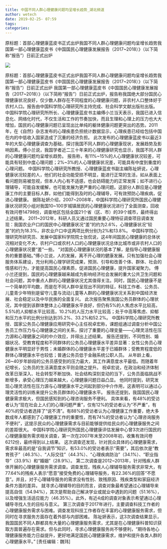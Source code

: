 ```yaml
---
title: 中国不同人群心理健康问题均呈增长趋势_湖北频道
author: wetech
date: 2019-02-25- 07:59
tags: 
categories: 
---
```

原标题：首部心理健康蓝皮书正式出炉我国不同人群心理健康问题均呈增长趋势我国第一部心理健康蓝皮书《中国国民心理健康发展报告（2017~2018）》（以下简称“报告”）日前正式出炉
<!-- more -->
                
<img align="center" border="0" src="http://p2.ifengimg.com/a/2016/0810/204c433878d5cf9size1_w16_h16.png" />
                
                
            
原标题：首部心理健康蓝皮书正式出炉我国不同人群心理健康问题均呈增长趋势我国第一部心理健康蓝皮书《中国国民心理健康发展报告（2017~2018）》（以下简称“报告”）日前正式出炉
我国第一部心理健康蓝皮书《中国国民心理健康发展报告（2017~2018）》（以下简称“报告”）日前正式出炉，报告称我国绝大部分国民心理健康状况良好，仅少数人群存在不同程度的心理健康问题，非农村人口整体好于农村人口。报告由中国科学院心理研究所主持完成、社会科学文献出版社出版。
中国科学院心理研究所所长、心理健康蓝皮书主编傅小兰当天表示，我国已进入信息化、网络化时代，不仅生活和工作的节奏加快，而且生理和心理上的压力也大大增加，国民的心理健康问题已呈现出比单纯的躯体健康问题更突出的态势。2011年，在《自然》杂志发布的心理疾患负担统计数据显示，心理疾患已经给包括中国在内的中低收入国家造成了沉重的经济负担。
此次发布的心理健康蓝皮书以最近3年的大型心理健康调查为基础，探讨我国不同人群的心理健康现状，发展趋势及影响因素。傅小兰说，我国学者近二三十年来的心理健康研究也显示，我国不同人群的心理健康问题均呈增长趋势。
报告称，有11%~15%的人心理健康状况较差，可能具有轻到中度心理问题；2%~3%的人心理健康状况差，可能具有中度到重度的心理问题。
中国科学院心理研究所教授、心理健康蓝皮书副主编陈祉妍说，心理健康状况较差的人，他们的社会功能受损不明显，能进行正常的生活，如从表面上看问题则易被忽视，但本人内心有不适感，也会妨碍能力的正常发挥；如不进行心理辅导，可能自发缓解，也可能发展为更严重的心理问题。这部分人群应是心理健康工作的主要目标人群，如他们能得到及时的心理辅导，可有效预防心理疾病，促进心理健康。
据陈祉妍介绍，2007~2008年，中国科学院心理研究所国民心理健康状况研究小组对我国10~100岁城镇居民的心理健康状况进行了全面测查，回收有效问卷14798份，调查地区包括全国21个省（区、市）的39个城市，最终得出上述结果。
2011~2012年，科研人员又通过国民重要心理特征调查项目调查发现：我国农业户口的国民中心理健康状况“差”的约为2.6%，心理健康状况“较差”的约为18.3%，非农业户口中这两项比例分别为2%和13.8%。
中国科学院心理研究所研究员、发展中国家科学院院士张侃说，这4年间国民心理健康的总体状况相对变化不大，农村户口或农村人口的心理健康状况总体比城市或非农村人口的心理健康状况要“差”一些。
“对国民心理健康状况的基本了解，是指导心理健康服务的重要基础。”傅小兰说，人的发展，离不开心理的健康发展。只有加强社会心理服务体系建设，充分利用心理学研究成果，预测、引导和改善个体、群体、社会的情感和行为，才能提高国民心理素质，促进国民心理健康，提升国家凝聚力。
傅小兰还提到，国民的心理健康越来越成为影响经济社会发展的重大公共卫生问题和社会问题，其中重点人群的心理健康状况尤其值得关注。同时，国民心理健康不是一个简单的平均数，而是在不同人群中呈现出不同的特征，科技工作者、公务员、儿童青少年特别是留守儿童与流动儿童等人群的心理健康状况关系到中国经济发展、社会稳定以及中华民族的全面复兴。
此次报告聚焦我国公务员群体的心理状况，其中提到该群体整体上心理健康水平良好，但仍有5%的人焦虑水平比较高，5.5%的人抑郁水平比较高，10.2%的人压力水平比较高；处于中高等焦虑、抑郁和压力水平的比例分别达到35.2%、33.2%和52.2%。
中国科学院心理研究所教授、国家公务员心理健康应用研究中心主任祝卓宏称，课题组通过调查分析中国公务员工作压力与心理健康之间的关系，探讨了重要的心理变量——心理灵活性在压力源和心理健康之间的中介效应，并得出上述结果。
报告还提到，不同性别、婚姻状况、受教育程度和不同群体的公务员心理健康水平差异显著：女性公务员心理健康水平明显好于男性；未婚群体的心理健康水平差于已婚群体；受教育程度低的群体心理健康水平也较低；普通公务员低于金融系统公职人员。
从年龄上看，26~40岁年龄段的公务员感受到的压力最大，其工作满意度水平最低。而随着年纪增长，公务员的生活满意度水平则会随之提升。
祝卓宏说，在政治和经济体制改革日渐深入、社会转型不断加快、社会结构深刻变动的当下，公务员面临挑战不断增多，承受心理压力越来越大，心理健康问题日益凸显。
他同时提到，研究发现心理灵活性在压力源与心理健康水平之间起到部分中介作用，这表明可以通过心理灵活性的训练来提升公务员群体的心理健康水平。
报告还提到，我国国民心理健康需求极大，但国民感知到的心理咨询服务不便利。
具体来看，有48%的受访者认为“现在社会上人们的心理问题严重”，仅有12%的受访者认为“不严重”，有40%的受访者选择了“说不清”。有88%的受访者认为心理健康工作重要，绝大多数成年人都感到了心理健康工作的重要性，而有74%的受访者认为“心理咨询服务不便利”，这提示民众的心理健康需求与目前能够提供给民众的心理健康服务之间的差距很大。
中国科学院心理研究所国民心理健康评估发展中心曾3次进行国民的心理健康服务需求相关调查，第一次在2007年末至2008年初，收集有效问卷6212份，最终得到以上结果。
这次调查还发现，针对民众具体的心理健康需求，需求率最高的是“自我调节”知识，有53.0%的受访者表示“需要”，其后依次是“教育孩子”（46.3%）、“人际交往”（44.3%）、“心理疾病防治”（34.1%）、“职业指导”（33.9%）和“婚姻”（28.9%）。
第二次调查是2012~2013年，针对残疾人群体开展的心理健康服务需求调查。调查发现，残疾人心理辅导服务需求非常大，有77.64%的残疾人表示“愿意”接受免费的心理辅导服务，有22.36%的回答“不愿意”。并且，对于心理辅导服务的需求没有性别、致残原因、残疾类型和家庭经济条件方面的差异。
就寻求心理辅导的目的而言，调查对象最希望通过心理辅导来提高自信（54.94%），其次是帮助自己解决学业或就业中遇到的问题（51.16%），以及增强生活适应能力（46.35%）。此外，有近4成的调查对象表示希望通过心理辅导寻找人生的目标与意义。
第三次调查于2017年进行，主要调查科技工作者的心理健康服务需求与困难。调查发现科技工作者存在丰富的心理健康服务需求，但同时在寻求服务方面存在着外部与内部困难。
陈祉妍表示，这3次调查结果显示，我国国民不同人群都具有大量的心理健康服务需求，尤其是在心理健康科普知识获取方面普遍存在需求。但与此同时，寻求心理健康服务尚不够便利，“期待各地心理健康服务能力日益提升，更好地满足国民心理健康需求，维护和提升各类人群的心理健康水平。”
[责任编辑：魏玮]
            
